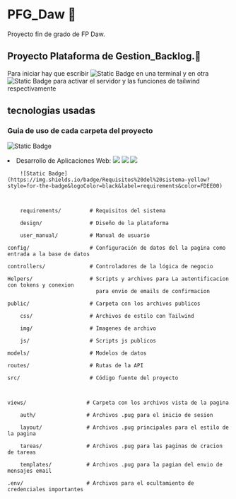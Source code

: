 # PFG_Daw 🚀
 Proyecto fin de grado de FP Daw. 

## Proyecto Plataforma de Gestion_Backlog.📂 

 Para iniciar hay que escribir ![Static Badge](https://img.shields.io/badge/npm%20run%20server--gray?style=for-the-badge)
 en una terminal y en otra ![Static Badge](https://img.shields.io/badge/npm%20run%20dev--gray?style=for-the-badge)
 para activar el servidor y las funciones de tailwind respectivamente

 ## tecnologias usadas


### Guia de uso de cada carpeta del proyecto



![Static Badge](https://img.shields.io/badge/Documentaci%C3%B3n%20del%20proyecto-yellow?style=for-the-badge&logoColor=black&label=Docs)
 <li>Desarrollo de Aplicaciones Web:
          <img src="https://img.shields.io/badge/Requisitos%20del%20sistema-yellow?style=for-the-badge&logoColor=black&label=requirements&color=FDEE00">
          <img src="https://img.shields.io/badge/html5-%23E34F26.svg?style=plastic&logo=html5&logoColor=white">
          <img src="https://img.shields.io/badge/css3-%231572B6.svg?style=plastic&logo=css3&logoColor=white">
        </li>

        ![Static Badge](https://img.shields.io/badge/Requisitos%20del%20sistema-yellow?style=for-the-badge&logoColor=black&label=requirements&color=FDEE00)



        requirements/         # Requisitos del sistema

        design/               # Diseño de la plataforma

        user_manual/          # Manual de usuario

    config/                   # Configuración de datos del la pagina como entrada a la base de datos

    controllers/              # Controladores de la lógica de negocio

    Helpers/                  # Scripts y archivos para La autentificacion con tokens y conexion 
                                para envio de emails de confirmacion

    public/                   # Carpeta con los archivos publicos

        css/                  # Archivos de estilo con Tailwind

        img/                  # Imagenes de archivo

        js/                   # Scripts js publicos

    models/                   # Modelos de datos

    routes/                   # Rutas de la API

    src/                      # Código fuente del proyecto



    views/                   # Carpeta con los archivos vista de la pagina

        auth/                # Archivos .pug para el inicio de sesion

        layout/              # Archivos .pug principales para el estilo de la pagina

        tareas/              # Archivos .pug para las paginas de cracion de tareas

        templates/           # Archivos .pug para la pagian del envio de mensajes email

    .env/                    # Archivos para el ocultamiento de credenciales importantes

